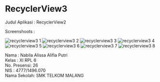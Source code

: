 # RecyclerView3

Judul Aplikasi : RecyclerView2

Screenshoots :

![recyclerview3 1](https://cloud.githubusercontent.com/assets/22170423/22343134/9002f342-e429-11e6-9b9c-900caac26b35.jpeg)
![recyclerview3 2](https://cloud.githubusercontent.com/assets/22170423/22343138/93f10462-e429-11e6-8273-3bf138dac728.jpeg)
![recyclerview3 3](https://cloud.githubusercontent.com/assets/22170423/22343140/9715e0a4-e429-11e6-8313-8b9bc228366d.jpeg)
![recyclerview3 4](https://cloud.githubusercontent.com/assets/22170423/22343141/99cae84e-e429-11e6-89f1-42aac00a5cf9.jpeg)
![recyclerview3 5](https://cloud.githubusercontent.com/assets/22170423/22343145/9c7d16b6-e429-11e6-96e8-62463f296404.jpeg)
![recyclerview3 6](https://cloud.githubusercontent.com/assets/22170423/22343148/9f0cb6c0-e429-11e6-8f14-a84bdb1bbded.jpeg)
![recyclerview3 7](https://cloud.githubusercontent.com/assets/22170423/22343151/a1520d9a-e429-11e6-853d-7a69f9e73c60.jpeg)
![recyclerview3 8](https://cloud.githubusercontent.com/assets/22170423/22343153/a56d63de-e429-11e6-81ae-b37e5d6c5292.jpeg)


Nama : Nabila Alissa Alifia Putri <br />
Kelas : XI RPL 6 <br />
No. Presensi: 26 <br />
NIS : 4777/1496.070 <br />
Nama Sekolah: SMK TELKOM MALANG <br />
